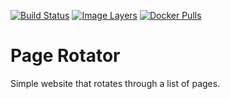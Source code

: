 [![Build Status](https://travis-ci.org/garethflowers/docker-page-rotator.svg?branch=master)](https://travis-ci.org/garethflowers/docker-page-rotator)
[![Image Layers](https://images.microbadger.com/badges/image/garethflowers/page-rotator.svg)](https://microbadger.com/images/garethflowers/page-rotator)
[![Docker Pulls](https://img.shields.io/docker/pulls/garethflowers/page-rotator.svg)](https://store.docker.com/community/images/garethflowers/page-rotator)

# Page Rotator

Simple website that rotates through a list of pages.

